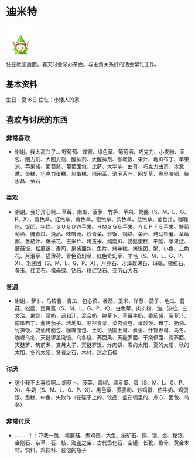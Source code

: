 # 迪米特

![迪米特.png](迪米特.png)

住在教堂后面。春天时会举办茶会。与主角关系好的话会帮忙工作。

## 基本资料

生日：夏16日
住址：小矮人的家

## 喜欢与讨厌的东西

### 非常喜欢

- 谢谢。我太高兴了…
野葡萄、蜂蜜、绿色草、葡萄酒、巧克力、小麦粉、面包、回力剂、大回力剂、醒神剂、大醒神剂、咖喱饭、果汁、地瓜布丁、苹果派、苹果酱、葡萄酱、葡萄面包、比萨、大学芋、曲奇、巧克力曲奇、冰激淋、蛋糕、巧克力蛋糕、热蛋糕、消闲茶、消闲茶叶、回复草、奥里哈钢、紫水晶、萤石

### 喜欢

- 谢谢。我好开心啊…
草莓、南瓜、菠萝、竹笋、苹果、奶酪（S、M、L、G、P、X）、青色草、红色草、黄色草、橙色草、紫色草、蓝色草、葡萄汁、咖喱粉、饭团、年糕、ＳＵＧＤＷ苹果、ＨＭＳＧＢ苹果、ＡＥＰＦＥ苹果、野葡萄酒、腌青瓜、炖品、味噌汤、炒青菜、炒饭、锅烙、菜汁、烤马铃薯、草莓酱、番茄汁、爆米花、玉米片、烤玉米、炖南瓜、奶酪蛋糕、干酪、苹果烧、蘑菇饭、松蘑饭、寿司、果酱面包、鱼片、烤年糕、烤饭团、粥、小鱼、三色花、月泪草、猫薄荷、青色奇幻草、红色奇幻草、羊毛（S、M、L、G、P、X）、毛线团（S、M、L、G、P、X）、月亮石、沙漠玫瑰石、玛瑙、橄榄石、黄玉、红宝石、祖母绿、钻石、粉红钻石、亚历山大石

### 普通

- 谢谢…
萝卜、马铃薯、青瓜、包心菜、番茄、玉米、洋葱、茄子、地瓜、蘑菇、松蘑、蛋黄酱（S、M、L、G、P、X）、白色草、肉丸粉、油、沙拉、三文治、果奶、菜奶、调和汁、混合奶、腌萝卜、草莓牛奶、番茄酱、菠萝汁、南瓜布丁、酱烤茄子、烤地瓜、凉拌青菜、菜肉蛋卷、蛋炒饭、布丁、奶油、竹笋饭、奶油烤面包、咖喱面包、土司、法国土司、煮鱼、什锦寿司、乌冬、咖喱乌冬、天麸锣盖浇饭、乌冬烧、荞面条、天麸罗面、干烧伊面、烫荞面、天麸罗、筑前煮、赏月丸子、天麸罗饭、炸肉饼、春的太阳、夏的太阳、秋的太阳、冬的太阳、贤者之石、木材、迷之石板

### 讨厌

- 这个我不太喜欢啊…
胡萝卜、菠菜、青椒、温泉蛋、蛋（S、M、L、G、P、X）、牛奶（S、M、L、G、P、X）、黑色草、荞麦粉、炒鸡蛋、热牛奶、鸡蛋饭、鱼糕、中鱼、失败作（在碟子上的、饮品、盛在锅里的、点心、面包、乌冬）

### 非常讨厌

- ………！！吓我一跳…
毒蘑菇、煮鸡蛋、大鱼、废矿石、铜、银、金、秘银、金刚石、杂草、石、枝、海盗之宝、古代鱼化石、空罐、长靴、鱼骨、黄金木材、饲料、鸡饲料、装信的瓶子
